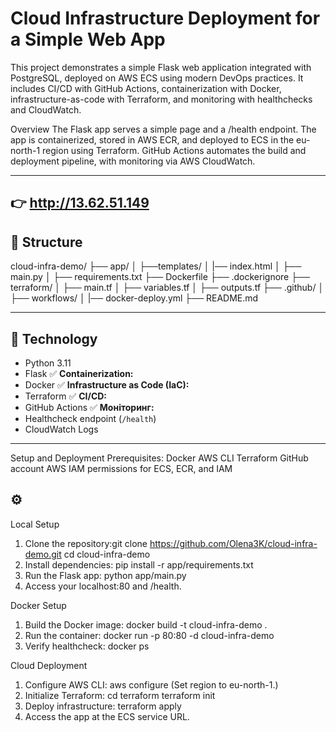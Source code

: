 # Cloud Infrastructure Deployment for a Simple Web App

This project demonstrates a simple Flask web application integrated with PostgreSQL, deployed on AWS ECS using modern DevOps practices. It includes CI/CD with GitHub Actions, containerization with Docker, infrastructure-as-code with Terraform, and monitoring with healthchecks and CloudWatch.

Overview
The Flask app serves a simple page and a /health endpoint. The app is containerized, stored in AWS ECR, and deployed to ECS in the eu-north-1 region using Terraform. GitHub Actions automates the build and deployment pipeline, with monitoring via AWS CloudWatch.

---

## 👉 http://13.62.51.149

## 📂 Structure

cloud-infra-demo/
├── app/
│ ├──templates/
│    |── index.html
│ ├── main.py
│ ├── requirements.txt
├── Dockerfile
├── .dockerignore
├── terraform/
│ ├── main.tf
│ ├── variables.tf
│ ├── outputs.tf
├── .github/
│ ├── workflows/
│    |── docker-deploy.yml
├── README.md

---

## 🧩 Technology

- Python 3.11
- Flask
  ✅ **Containerization:**
- Docker
  ✅ **Infrastructure as Code (IaC):**
- Terraform
  ✅ **CI/CD:**
- GitHub Actions
  ✅ **Моніторинг:**
- Healthcheck endpoint (`/health`)
- CloudWatch Logs

---
Setup and Deployment
Prerequisites:
Docker
AWS CLI
Terraform
GitHub account
AWS IAM permissions for ECS, ECR, and IAM

## ⚙️

Local Setup
1. Clone the repository:git clone https://github.com/Olena3K/cloud-infra-demo.git
       cd cloud-infra-demo
2. Install dependencies:
       pip install -r app/requirements.txt
3. Run the Flask app:
       python app/main.py
4. Access your localhost:80 and /health.



Docker Setup
1. Build the Docker image:
       docker build -t cloud-infra-demo .
2. Run the container:
       docker run -p 80:80 -d cloud-infra-demo
3. Verify healthcheck:
       docker ps


Cloud Deployment
1. Configure AWS CLI:
       aws configure 
       (Set region to eu-north-1.)
2. Initialize Terraform:
       cd terraform
       terraform init
3. Deploy infrastructure:
       terraform apply
4. Access the app at the ECS service URL.
